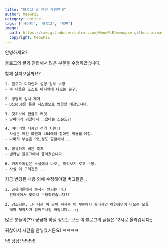 ```yaml
---
title: "블로그 글 관련 개편안내"
author: MeowPiE
category: notice
tags: ['사이트', '블로그', '개편']
image:
  path: https://raw.githubusercontent.com/MeowPiE/meowpie.github.io/master/assets/img/small_logo.png
  copyright: MeowPiE
---
```


안녕하세요?

블로그의 글과 관련해서 많은 부분을 수정하였습니다.

함께 살펴보실까요?

```
1. 블로그 디자인과 설명 일부 수정
- 주 내용은 포스트 마지막에 나오는 문구.

2. 방명록 임시 제거
- Disqus를 통한 시스템으로 변경할 예정입니다.

3. 깃허브에 한글로 커밋
- 냥파이가 귀찮아서 그랬다는 소문도?!

4. 머티리얼 디자인 전격 지원!!
- 사실은 메인 화면과 404에러 창에만 적용할 예정.
- 나머지 부분은 어느정도 깔끔해서...

5. 공유하기 버튼 추가
- 넨카님 블로그에서 뜯어왔습니다.

6. 카카오톡같은 소셜에서 나오는 미리보기 로고 수정.
- 사실 더 구려진듯...
```

지금 변경된 내용 외에 수정해야할 버그들은...

```
1. 공유버튼에서 복사가 안되는 버그
- 인터넷에서 찾아서 수정하겠습니다??

2. 강조되는, 그러니깐 이 글이 써지는 이 부분에서 길어지면 하얀화면이 나오는 오류
- 테마 제작자가 힘써주시길 바랍니다...;;
```

많은 분들이(??) 궁금해 하실 정보는 모든 이 블로그의 글들은 12시로 올라갑니다;;

귀찮아서 시간을 안넣었거든요! ㅋㅋㅋㅋ

냥! 냥냥! 냥냥냥!
